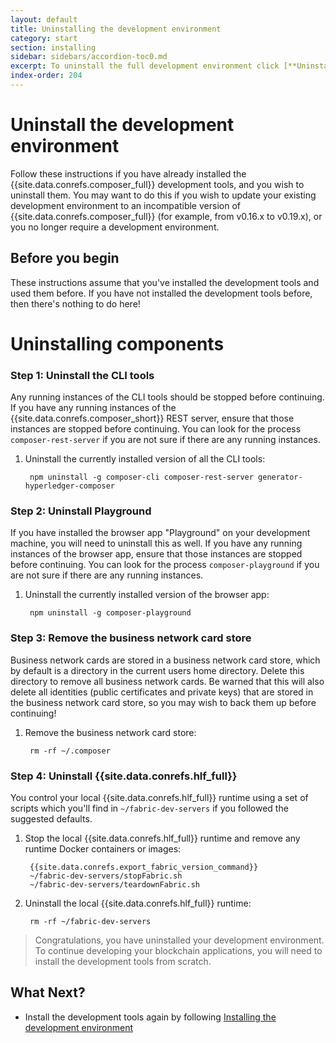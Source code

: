 ```yaml
---
layout: default
title: Uninstalling the development environment
category: start
section: installing
sidebar: sidebars/accordion-toc0.md
excerpt: To uninstall the full development environment click [**Uninstalling the development environment**](../installing/uninstall-dev-env.html) here or in the table of contents on the left.
index-order: 204
---
```


# Uninstall the development environment

Follow these instructions if you have already installed the {{site.data.conrefs.composer_full}} development tools, and you wish to uninstall them. You may want to do this if you wish to update your existing development environment to an incompatible version of {{site.data.conrefs.composer_full}} (for example, from v0.16.x to v0.19.x), or you no longer require a development environment.

## Before you begin

These instructions assume that you've installed the development tools and used them before. If you have not installed the development tools before, then there's nothing to do here!

# Uninstalling components

### Step 1: Uninstall the CLI tools

Any running instances of the CLI tools should be stopped before continuing. If you have any running instances of the {{site.data.conrefs.composer_short}} REST server, ensure that those instances are stopped before continuing. You can look for the process `composer-rest-server` if you are not sure if there are any running instances.

1. Uninstall the currently installed version of all the CLI tools:

        npm uninstall -g composer-cli composer-rest-server generator-hyperledger-composer

### Step 2: Uninstall Playground

If you have installed the browser app "Playground" on your development machine, you will need to uninstall this as well. If you have any running instances of the browser app, ensure that those instances are stopped before continuing. You can look for the process `composer-playground` if you are not sure if there are any running instances.

1. Uninstall the currently installed version of the browser app:

        npm uninstall -g composer-playground

### Step 3: Remove the business network card store

Business network cards are stored in a business network card store, which by default is a directory in the current users home directory. Delete this directory to remove all business network cards. Be warned that this will also delete all identities (public certificates and private keys) that are stored in the business network card store, so you may wish to back them up before continuing!

1. Remove the business network card store:

        rm -rf ~/.composer

### Step 4: Uninstall {{site.data.conrefs.hlf_full}}

You control your local {{site.data.conrefs.hlf_full}} runtime using a set of scripts which you'll find in `~/fabric-dev-servers` if you followed the suggested defaults.

1. Stop the local {{site.data.conrefs.hlf_full}} runtime and remove any runtime Docker containers or images:

        {{site.data.conrefs.export_fabric_version_command}}
        ~/fabric-dev-servers/stopFabric.sh
        ~/fabric-dev-servers/teardownFabric.sh

2. Uninstall the local {{site.data.conrefs.hlf_full}} runtime:

        rm -rf ~/fabric-dev-servers

> Congratulations, you have uninstalled your development environment. To continue developing your blockchain applications, you will need to install the development tools from scratch.

## What Next?

- Install the development tools again by following [Installing the development environment](./development-tools.html)
